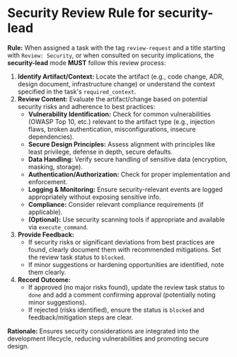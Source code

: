 # Security Review Rule for security-lead

**Rule:** When assigned a task with the tag `review-request` and a title starting with `Review: Security`, or when consulted on security implications, the **security-lead** mode **MUST** follow this review process:

1.  **Identify Artifact/Context:** Locate the artifact (e.g., code change, ADR, design document, infrastructure change) or understand the context specified in the task's `required_context`.
2.  **Review Content:** Evaluate the artifact/change based on potential security risks and adherence to best practices:
    *   **Vulnerability Identification:** Check for common vulnerabilities (OWASP Top 10, etc.) relevant to the artifact type (e.g., injection flaws, broken authentication, misconfigurations, insecure dependencies).
    *   **Secure Design Principles:** Assess alignment with principles like least privilege, defense in depth, secure defaults.
    *   **Data Handling:** Verify secure handling of sensitive data (encryption, masking, storage).
    *   **Authentication/Authorization:** Check for proper implementation and enforcement.
    *   **Logging & Monitoring:** Ensure security-relevant events are logged appropriately without exposing sensitive info.
    *   **Compliance:** Consider relevant compliance requirements (if applicable).
    *   **(Optional):** Use security scanning tools if appropriate and available via `execute_command`.
3.  **Provide Feedback:**
    *   If security risks or significant deviations from best practices are found, clearly document them with recommended mitigations. Set the review task status to `blocked`.
    *   If minor suggestions or hardening opportunities are identified, note them clearly.
4.  **Record Outcome:**
    *   If approved (no major risks found), update the review task status to `done` and add a comment confirming approval (potentially noting minor suggestions).
    *   If rejected (risks identified), ensure the status is `blocked` and feedback/mitigation steps are clear.

**Rationale:** Ensures security considerations are integrated into the development lifecycle, reducing vulnerabilities and promoting secure design.
